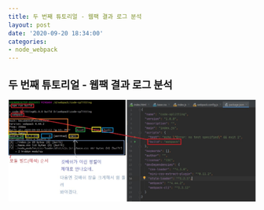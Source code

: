 ```yaml
---
title: 두 번째 튜토리얼 - 웹팩 결과 로그 분석
layout: post
date: '2020-09-20 18:34:00'
categories:
- node_webpack
---
```


## 두 번째 튜토리얼 - 웹팩 결과 로그 분석

![](/static/img/node/webpack/image57.jpg)